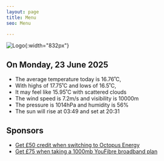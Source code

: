 ```yaml
---
layout: page
title: Menu
seo: Menu

---
```


![Logo](/images/logo.jpg){:width="832px"}

<!-- weather_marker starts -->
## On Monday, 23 June 2025

- The average temperature today is 16.76˚C,
- With highs of 17.75˚C and lows of 16.5˚C,
- It may feel like 15.95˚C with scattered clouds
- The wind speed is 7.2m/s and visibility is 10000m
- The pressure is 1014hPa and humidity is 56%
- The sun will rise at 03:49 and set at 20:31

<!-- weather_marker ends -->

## Sponsors

- [Get £50 credit when switching to Octopus Energy](https://bit.ly/3oD1nnS)
- [Get £75 when taking a 1000mb YouFibre broadband plan](https://aklam.io/91zWhU?)
